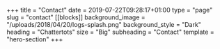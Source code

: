 +++
title = "Contact"
date = 2019-07-22T09:28:17+01:00
type = "page"
slug = "contact"
[[blocks]]
background_image = "/uploads/2018/04/20/logs-splash.png"
background_style = "Dark"
heading = "Chattertots"
size = "Big"
subheading = "Contact"
template = "hero-section"
+++
